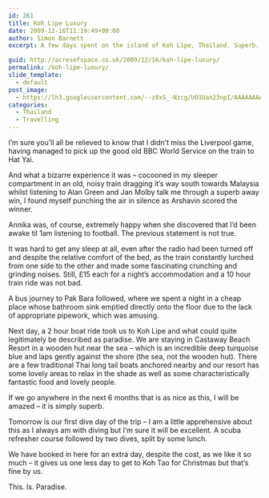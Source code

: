 ```yaml
---
id: 261
title: Koh Lipe Luxury
date: 2009-12-16T11:19:49+00:00
author: Simon Barnett
excerpt: A few days spent on the island of Koh Lipe, Thailand. Superb.

guid: http://acresofspace.co.uk/2009/12/16/koh-lipe-luxury/
permalink: /koh-lipe-luxury/
slide_template:
  - default
post_image:
  - https://lh3.googleusercontent.com/--z8xS_-Nzcg/UO1Uan23npI/AAAAAAAAADU/1LV61_-2oHg/s640/DSC_0236.JPG
categories:
  - Thailand
  - Travelling
---
```

I&#8217;m sure you&#8217;ll all be relieved to know that I didn&#8217;t miss the Liverpool game, having managed to pick up the good old BBC World Service on the train to Hat Yai.

And what a bizarre experience it was &#8211; cocooned in my sleeper compartment in an old, noisy train dragging it&#8217;s way south towards Malaysia whilst listening to Alan Green and Jan Molby talk me through a superb away win, I found myself punching the air in silence as Arshavin scored the winner.

Annika was, of course, extremely happy when she discovered that I&#8217;d been awake til 1am listening to football. The previous statement is not true.

It was hard to get any sleep at all, even after the radio had been turned off and despite the relative comfort of the bed, as the train constantly lurched from one side to the other and made some fascinating crunching and grinding noises. Still, £15 each for a night&#8217;s accommodation and a 10 hour train ride was not bad.

A bus journey to Pak Bara followed, where we spent a night in a cheap place whose bathroom sink emptied directly onto the floor due to the lack of appropriate pipework, which was amusing.

Next day, a 2 hour boat ride took us to Koh Lipe and what could quite legitimately be described as paradise. We are staying in Castaway Beach Resort in a wooden hut near the sea &#8211; which is an incredible deep turquoise blue and laps gently against the shore (the sea, not the wooden hut). There are a few traditional Thai long tail boats anchored nearby and our resort has some lovely areas to relax in the shade as well as some characteristically fantastic food and lovely people.

If we go anywhere in the next 6 months that is as nice as this, I will be amazed &#8211; it is simply superb.

Tomorrow is our first dive day of the trip &#8211; I am a little apprehensive about this as I always am with diving but I&#8217;m sure it will be excellent. A scuba refresher course followed by two dives, split by some lunch.

We have booked in here for an extra day, despite the cost, as we like it so much &#8211; it gives us one less day to get to Koh Tao for Christmas but that&#8217;s fine by us.

This. Is. Paradise.
